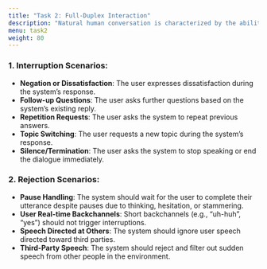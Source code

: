 ```yaml
---
title: "Task 2: Full-Duplex Interaction"
description: "Natural human conversation is characterized by the ability to interrupt, pause, or respond at any time, rather than adhering to rigid turn-taking. This track evaluates a speech dialogue system’s capacity to react swiftly, stop appropriately, and respond naturally in scenarios involving interruptions, follow-up questions, topic shifts, or background noise. Annotated real-world multi-turn Chinese and English dialogue datasets will be provided, covering typical interruption and rejection scenarios. Systems will be comprehensively assessed based on response speed, behavioral rationality, and linguistic naturalness. This track aims to advance voice dialogue systems toward human-like communication."
menu: task2
weight: 80
---
```



### **1. Interruption Scenarios**:
- **Negation or Dissatisfaction**: The user expresses dissatisfaction during the system’s response.
- **Follow-up Questions**: The user asks further questions based on the system’s existing reply.
- **Repetition Requests**: The user asks the system to repeat previous answers.
- **Topic Switching**: The user requests a new topic during the system’s response.
- **Silence/Termination**: The user asks the system to stop speaking or end the dialogue immediately.

### 2. **Rejection Scenarios**:
- **Pause Handling**: The system should wait for the user to complete their utterance despite pauses due to thinking, hesitation, or stammering.
- **User Real-time Backchannels**: Short backchannels (e.g., “uh-huh”, “yes”) should not trigger interruptions.
- **Speech Directed at Others**: The system should ignore user speech directed toward third parties.
- **Third-Party Speech**: The system should reject and filter out sudden speech from other people in the environment.